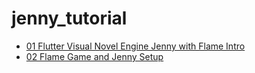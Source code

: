 # jenny_tutorial

* [01 Flutter Visual Novel Engine Jenny with Flame Intro](https://youtube.com/watch?v=y0IzZrbkJ6c&si=EnSIkaIECMiOmarE)
* [02 Flame Game and Jenny Setup](https://youtube.com/watch?v=iYCVikzbnxg&si=EnSIkaIECMiOmarE)
